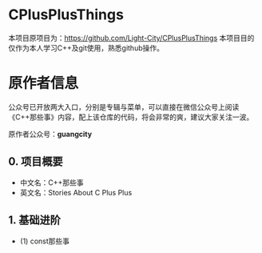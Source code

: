 # CPlusPlusThings
本项目原项目为：https://github.com/Light-City/CPlusPlusThings
本项目目的仅作为本人学习C++及git使用，熟悉github操作。
# 原作者信息
公众号已开放两大入口，分别是专辑与菜单，可以直接在微信公众号上阅读《C++那些事》内容，配上该仓库的代码，将会非常的爽，建议大家关注一波。

原作者公众号：**guangcity**

## 0. 项目概要
- 中文名：C++那些事
- 英文名：Stories About C Plus Plus

## 1. 基础进阶
- (1) const那些事
